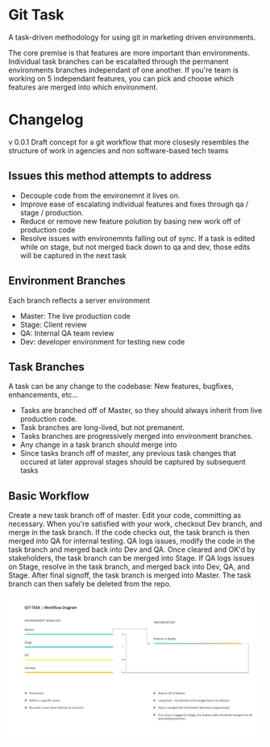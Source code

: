 Git Task
==========
A task-driven methodology for using git in marketing driven environments.

The core premise is that features are more important than environments.  Individual task branches can be escalalted through the permanent environments branches independant of one another. If you're team is working on 5 independant features, you can pick and choose which features are merged into which environment.


# Changelog
v 0.0.1
Draft concept for a git workflow that more closesly resembles the structure of work in agencies and non software-based tech teams


## Issues this method attempts to address
 - Decouple code from the environemnt it lives on.
 - Improve ease of escalating individual features and fixes through qa / stage / production.
 - Reduce or remove new feature polution by basing new work off of production code
 - Resolve issues with environemnts falling out of sync.  If a task is edited while on stage, but not merged back down to qa and dev, those edits will be captured in the next task


## Environment Branches
Each branch reflects a server environment
 - Master: The live production code
 - Stage: Client review
 - QA: Internal QA team review
 - Dev: developer environment for testing new code 


## Task Branches
A task can be any change to the codebase: New features, bugfixes, enhancements, etc...
 - Tasks are branched off of Master, so they should always inherit from live production code.  
 - Task branches are long-lived, but not premanent.  
 - Tasks branches are progressively merged into environment branches.
 - Any change in a task branch should merge into 
 - Since tasks branch off of master, any previous task changes that occured at later approval stages should be captured by subsequent tasks


## Basic Workflow
Create a new task branch off of master.
Edit your code, committing as necessary.
When you're satisfied with your work, checkout Dev branch, and merge in the task branch.
If the code checks out, the task branch is then merged into QA for internal testing.
  QA logs issues, modify the code in the task branch and merged back into Dev and QA.
Once cleared and OK'd by stakeholders, the task branch can be merged into Stage.
  If QA logs issues on Stage, resolve in the task branch, and merged back into Dev, QA, and Stage.
After final signoff, the task branch is merged into Master.  The task branch can then safely be deleted from the repo.


![Branches in Git-Task](https://raw.githubusercontent.com/mikeweitz/git-task/master/images/diagram-01.jpg)